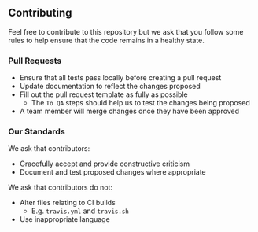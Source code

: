 ## Contributing

Feel free to contribute to this repository but we ask that you follow some rules to help ensure that
the code remains in a healthy state.

### Pull Requests

* Ensure that all tests pass locally before creating a pull request
* Update documentation to reflect the changes proposed
* Fill out the pull request template as fully as possible
   * The `To QA` steps should help us to test the changes being proposed
* A team member will merge changes once they have been approved

### Our Standards

We ask that contributors:

* Gracefully accept and provide constructive criticism
* Document and test proposed changes where appropriate

We ask that contributors do not:

* Alter files relating to CI builds
   * E.g. `travis.yml` and `travis.sh`
* Use inappropriate language